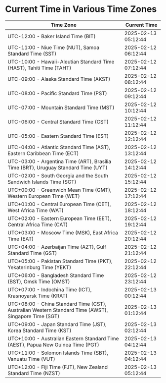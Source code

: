 # Current Time in Various Time Zones

| Time Zone | Current Time |
|-----------|--------------|
| UTC-12:00 - Baker Island Time (BIT) | 2025-02-13 05:12:44 |
| UTC-11:00 - Niue Time (NUT), Samoa Standard Time (SST) | 2025-02-12 06:12:44 |
| UTC-10:00 - Hawaii-Aleutian Standard Time (HAST), Tahiti Time (TAHT) | 2025-02-12 07:12:44 |
| UTC-09:00 - Alaska Standard Time (AKST) | 2025-02-12 08:12:44 |
| UTC-08:00 - Pacific Standard Time (PST) | 2025-02-12 09:12:44 |
| UTC-07:00 - Mountain Standard Time (MST) | 2025-02-12 10:12:44 |
| UTC-06:00 - Central Standard Time (CST) | 2025-02-12 11:12:44 |
| UTC-05:00 - Eastern Standard Time (EST) | 2025-02-12 12:12:44 |
| UTC-04:00 - Atlantic Standard Time (AST), Eastern Caribbean Time (ECT) | 2025-02-12 13:12:44 |
| UTC-03:00 - Argentina Time (ART), Brasília Time (BRT), Uruguay Standard Time (UYT) | 2025-02-12 14:12:44 |
| UTC-02:00 - South Georgia and the South Sandwich Islands Time (SGT) | 2025-02-12 15:12:44 |
| UTC±00:00 - Greenwich Mean Time (GMT), Western European Time (WET) | 2025-02-12 17:12:44 |
| UTC+01:00 - Central European Time (CET), West Africa Time (WAT) | 2025-02-12 18:12:44 |
| UTC+02:00 - Eastern European Time (EET), Central Africa Time (CAT) | 2025-02-12 19:12:44 |
| UTC+03:00 - Moscow Time (MSK), East Africa Time (EAT) | 2025-02-12 20:12:44 |
| UTC+04:00 - Azerbaijan Time (AZT), Gulf Standard Time (GST) | 2025-02-12 21:12:44 |
| UTC+05:00 - Pakistan Standard Time (PKT), Yekaterinburg Time (YEKT) | 2025-02-12 22:12:44 |
| UTC+06:00 - Bangladesh Standard Time (BST), Omsk Time (OMST) | 2025-02-12 23:12:44 |
| UTC+07:00 - Indochina Time (ICT), Krasnoyarsk Time (KRAT) | 2025-02-13 00:12:44 |
| UTC+08:00 - China Standard Time (CST), Australian Western Standard Time (AWST), Singapore Time (SGT) | 2025-02-13 01:12:44 |
| UTC+09:00 - Japan Standard Time (JST), Korea Standard Time (KST) | 2025-02-13 02:12:44 |
| UTC+10:00 - Australian Eastern Standard Time (AEST), Papua New Guinea Time (PGT) | 2025-02-13 04:12:44 |
| UTC+11:00 - Solomon Islands Time (SBT), Vanuatu Time (VUT) | 2025-02-13 04:12:44 |
| UTC+12:00 - Fiji Time (FJT), New Zealand Standard Time (NZST) | 2025-02-13 05:12:44 |
